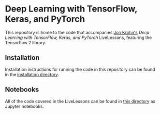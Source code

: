 # Deep Learning with TensorFlow, Keras, and PyTorch

This repository is home to the code that accompanies [Jon Krohn's](www.jonkrohn.com) *Deep Learning with TensorFlow, Keras, and PyTorch* LiveLessons, featuring the Tensorflow 2 library.

## Installation

Installation instructions for running the code in this repository can be found in the [installation directory](https://github.com/jonkrohn/DLTFpT/tree/master/installation).

## Notebooks

All of the code covered in the LiveLessons can be found in [this directory](https://github.com/jonkrohn/DLTFpT/tree/master/notebooks) as Jupyter notebooks.
